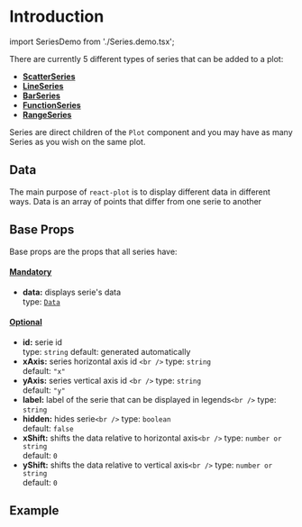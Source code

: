 # Introduction

import SeriesDemo from './Series.demo.tsx';

There are currently 5 different types of series that can be added to a plot:

- **[ScatterSeries](./100_scatterSeries.md)**
- **[LineSeries](./200_lineSeries.md)**
- **[BarSeries](./300_barSeries.md)**
- **[FunctionSeries](./400_functionSeries.md)**
- **[RangeSeries](./500_rangeSeries.md)**

Series are direct children of the `Plot` component and you may have as many Series as you wish on the same plot.

## Data

The main purpose of `react-plot` is to display different data in different ways.
Data is an array of points that differ from one serie to another

## Base Props

Base props are the props that all series have:

#### <u>Mandatory</u>

- **data:** displays serie's data<br/>
  type: [`Data`](../500_types/data.md)

#### <u>Optional</u>

- **id:** serie id<br/>
  type: `string`
  default: generated automatically
- **xAxis:** series horizontal axis id `<br />`
  type: `string`<br/>
  default: `"x"`
- **yAxis:** series vertical axis id `<br />`
  type: `string`<br/>
  default: `"y"`
- **label:** label of the serie that can be displayed in legends`<br />`
  type: `string`<br/>
- **hidden:** hides serie`<br />`
  type: `boolean`<br/>
  default: `false`
- **xShift:** shifts the data relative to horizontal axis`<br />`
  type: `number or string`<br/>
  default: `0`
- **yShift:** shifts the data relative to vertical axis`<br />`
  type: `number or string`<br/>
  default: `0`

## Example

<SeriesDemo />
